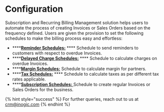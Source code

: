 # Configuration

Subscription and Recurring Billing Management solution helps users to automate the process of creating Invoices or Sales Orders based on the frequency defined. Users are given the provision to set the following schedules to make the billing process easy and effortless:

* ****[**Reminder Schedules:**](https://docs.inogic.com/subscription-and-recurring-billing-management/configuration/reminder-schedules) **** Schedule to send reminders to customers with respect to overdue Invoices.
* ****[**Delayed Charge Schedules:**](https://docs.inogic.com/subscription-and-recurring-billing-management/configuration/delayed-charge-schedules) **** Schedule to calculate charges on overdue Invoices.&#x20;
* ****[**Margin Schedules:**](https://docs.inogic.com/subscription-and-recurring-billing-management/configuration/margin-schedules) Schedule to calculate margin for partners.&#x20;
* ****[**Tax Schedules:**](https://docs.inogic.com/subscription-and-recurring-billing-management/configuration/tax-schedules) **** Schedule to calculate taxes as per different tax rates applicable.
* ****[**Subscription Schedules:** ](https://docs.inogic.com/subscription-and-recurring-billing-management/configuration/subscription-schedules)Schedule to create regular Invoices or Sales Orders for the business.



{% hint style="success" %}
For further queries, reach out to us at [crm@inogic.com](mailto:crm@inogic.com)
{% endhint %}


